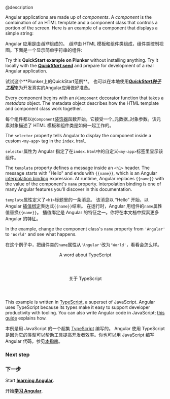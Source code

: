 @description



Angular applications are made up of _components_.
  A _component_ is the combination of an HTML template and a component class that controls a portion of the screen. Here is an example of a component that displays a simple string:
  
Angular 应用是由*组件*组成的。
  *组件*由 HTML 模板和组件类组成，组件类控制视图。下面是一个显示简单字符串的组件:


<code-example path="quickstart/src/app/app.component.ts" title="src/app/app.component.ts" linenums="false">

</code-example>




<div class="l-sub-section">



Try this **<live-example noDownload>QuickStart example on Plunker</live-example>** without installing anything.
Try it locally with the [***QuickStart seed***](guide/guide/setup "Setup for local development with the QuickStart seed")
and prepare for development of a real Angular application.

试试这个**<live-example noDownload>Plunker上的QuickStart范例</live-example>**。
也可以在本地使用[***QuickStart种子工程***](guide/guide/setup "Setup for local development with the QuickStart seed")来为开发真实的Angular应用做好准备。


</div>



Every component begins with an `@Component` [decorator](guide/glossary#decorator '"decorator" explained')
function that takes a _metadata_ object. The metadata object describes how the HTML template and component class work together.

每个组件都以`@Component`[装饰器](guide/glossary#!{_decorator} '"!{_decorator}" explained')函数开始，它接受一个_元数据_对象参数。该元素对象描述了 HTML 模板和组件类是如何一起工作的。

The `selector` property tells Angular to display the component inside a custom `<my-app>` tag in the `index.html`.

`selector`属性为 Angular 指定了在`index.html`中的自定义`<my-app>`标签里显示该组件。


<code-example path="quickstart/src/index.html" region="my-app" title="index.html (inside &lt;body&gt;)" linenums="false">

</code-example>



The `template` property defines a message inside an `<h1>` header.
The message starts with "Hello" and ends with `{{name}}`,
which is an Angular [interpolation binding](guide/guide/displaying-data) expression.
At runtime, Angular replaces `{{name}}` with the value of the component's `name` property. 
Interpolation binding is one of many Angular features you'll discover in this documentation.

`template`属性定义了`<h1>`标题里的一条消息。
该消息以 “Hello” 开始，以 Angular [插值绑定](guide/guide/displaying-data)表达式`{{name}}`结束。
在运行时，Angular 用组件的`name`属性值替换`{{name}}`。
插值绑定是 Angular 的特征之一。你将在本文档中探索更多 Angular 的特征。


In the example, change the component class's `name` property from `'Angular'` to `'World'` and see what happens.

在这个例子中，把组件类的`name`属性从`'Angular'`改为`'World'`，看看会怎么样。


<div class="callout is-helpful">



<header>
  A word about TypeScript
</header>



<header>
  关于 TypeScript
</header>



<p>
  This example is written in <a href="http://www.typescriptlang.org/" target="_blank" title="TypeScript">TypeScript</a>, a superset of JavaScript. Angular
  uses TypeScript because its types make it easy to support developer productivity with tooling. You can also write Angular code in JavaScript; <a href="cookbook/ts-to-js.html">this guide</a> explains how.

</p>



<p>
  本例是用 JavaScript 的一个超集 <a href="http://www.typescriptlang.org/" target="_blank" title="TypeScript">TypeScript</a> 编写的。
  Angular 使用 TypeScript 是因为它的类型可以帮助工具提高开发者效率。你也可以用 JavaScript 编写 Angular 代码，参见<a href="cookbook/ts-to-js.html">本指南</a>。

</p>



</div>



<div class="l-sub-section">



### Next step
    
### 下一步

Start [**learning Angular**](guide/learning-angular "Learning Angular").
    
开始[**学习 Angular**](guide/learning-angular "学习 Angular").

</div>

